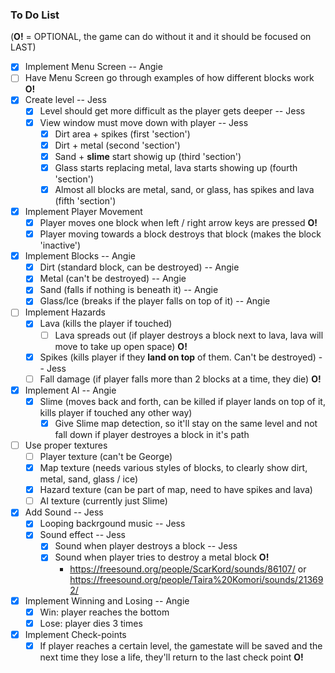 ### To Do List
(**O!** = OPTIONAL, the game can do without it and it should be focused on LAST)
- [x] Implement Menu Screen  -- Angie
- [ ] Have Menu Screen go through examples of how different blocks work **O!**
- [x] Create level  -- Jess
  - [x] Level should get more difficult as the player gets deeper  -- Jess
  - [x] View window must move down with player  -- Jess
    - [x] Dirt area + spikes (first 'section')
    - [x] Dirt + metal (second 'section')
    - [x] Sand + **slime** start showig up (third 'section')
    - [x] Glass starts replacing metal, lava starts showing up (fourth 'section')
    - [x] Almost all blocks are metal, sand, or glass, has spikes and lava (fifth 'section')
- [x] Implement Player Movement
  - [x] Player moves one block when left / right arrow keys are pressed **O!**
  - [x] Player moving towards a block destroys that block (makes the block 'inactive')
- [x] Implement Blocks -- Angie
  - [x] Dirt (standard block, can be destroyed) -- Angie
  - [x] Metal (can't be destroyed) -- Angie
  - [x] Sand (falls if nothing is beneath it) -- Angie
  - [x] Glass/Ice (breaks if the player falls on top of it) -- Angie
- [ ] Implement Hazards
  - [x] Lava (kills the player if touched)
    - [ ] Lava spreads out (if player destroys a block next to lava, lava will move to take up open space) **O!**
  - [x] Spikes (kills player if they **land on top** of them. Can't be destroyed)  -- Jess
  - [ ] Fall damage (if player falls more than 2 blocks at a time, they die) **O!**
- [x] Implement AI -- Angie
  - [x] Slime (moves back and forth, can be killed if player lands on top of it, kills player if touched any other way)
    - [x] Give Slime map detection, so it'll stay on the same level and not fall down if player destroyes a block in it's path
- [ ] Use proper textures
  - [ ] Player texture (can't be George)
  - [x] Map texture (needs various styles of blocks, to clearly show dirt, metal, sand, glass / ice)
  - [x] Hazard texture (can be part of map, need to have spikes and lava)
  - [ ] AI texture (currently just Slime)
- [x] Add Sound  -- Jess
  - [x] Looping backrgound music  -- Jess
  - [x] Sound effect  -- Jess
    - [x] Sound when player destroys a block  -- Jess
    - [x] Sound when player tries to destroy a metal block **O!**
      - https://freesound.org/people/ScarKord/sounds/86107/ or https://freesound.org/people/Taira%20Komori/sounds/213692/
- [x] Implement Winning and Losing -- Angie
  - [x] Win: player reaches the bottom 
  - [x] Lose: player dies 3 times
- [x] Implement Check-points
  - [x] If player reaches a certain level, the gamestate will be saved and the next time they lose a life, they'll return to the last check point **O!**
